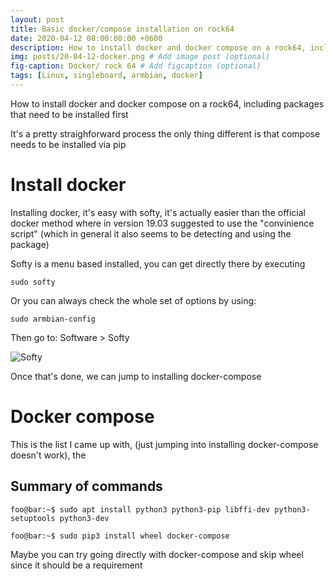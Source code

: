```yaml
---
layout: post
title: Basic docker/compose installation on rock64
date: 2020-04-12 08:00:00:00 +0600
description: How to install docker and docker compose on a rock64, including packages that need to be installed first  # Add post description (optional)
img: posts/20-04-12-docker.png # Add image post (optional)
fig-caption: Docker/ rock 64 # Add figcaption (optional)
tags: [Linux, singleboard, armbian, docker]
---
```


How to install docker and docker compose on a rock64, including packages that need to be installed first

It's a pretty straighforward process the only thing different is that compose needs to be installed via pip

# Install docker

Installing docker, it's easy with softy, it's actually easier than the official docker method where in version 19.03 suggested to use the "convinience script" (which in general it also seems to be detecting and using the package)

Softy is a menu based installed, you can get directly there by executing
```
sudo softy
```

Or you can always check the whole set of options by using:
```
sudo armbian-config
```
Then go to: Software > Softy 

![Softy]({{site.baseurl}}/assets/img/posts/2020-04-12-softy.jpg)


Once that's done, we can jump to installing docker-compose

# Docker compose

This is the list I came up with, (just jumping into installing docker-compose doesn't work), the

## Summary of commands
```
foo@bar:~$ sudo apt install python3 python3-pip libffi-dev python3-setuptools python3-dev

foo@bar:~$ sudo pip3 install wheel docker-compose
```

Maybe you can try going directly with docker-compose and skip wheel since it should be a requirement